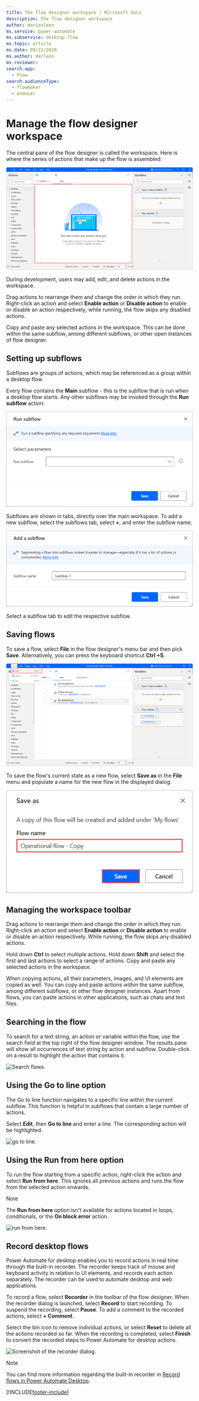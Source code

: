 ```yaml
---
title: The flow designer workspace | Microsoft Docs
description: The flow designer workspace
author: mariosleon
ms.service: power-automate
ms.subservice: desktop-flow
ms.topic: article
ms.date: 09/22/2020
ms.author: marleon
ms.reviewer: 
search.app: 
  - Flow
search.audienceType: 
  - flowmaker
  - enduser
---
```


# Manage the flow designer workspace

The central pane of the flow designer is called the workspace. Here is where the series of actions that make up the flow is assembled:

![The flow designer workspace.](./media/designer-workspace/flow-designer-workspace.png)

During development, users may add, edit, and delete actions in the workspace.

Drag actions to rearrange them and change the order in which they run. Right-click an action and select **Enable action** or **Disable action** to enable or disable an action respectively; while running, the flow skips any disabled actions.

Copy and paste any selected actions in the workspace. This can be done within the same subflow, among different subflows, or other open instances of flow designer.

## Setting up subflows

Subflows are groups of actions, which may be referenced as a group within a desktop flow.

Every flow contains the **Main** subflow - this is the subflow that is run when a desktop flow starts. Any other subflows may be invoked through the **Run subflow** action:

![The Run subflow action.](./media/setting-subflows/run-subflow-action.png)

Subflows are shown in tabs, directly over the main workspace. To add a new subflow, select the subflows tab, select **+**, and enter the subflow name.

![Add new subflow.](./media/setting-subflows/add-new-subflow.png)

Select a subflow tab to edit the respective subflow.

## Saving flows

To save a flow, select **File** in the flow designer's menu bar and then pick **Save**. Alternatively, you can press the keyboard shortcut **Ctrl +S**.

![The Save option in the menu bar.](./media/saving-flows/save-flow.png)

To save the flow's current state as a new flow, select **Save as** in the **File** menu and populate a name for the new flow in the displayed dialog.

![The Save flow as dialog.](./media/saving-flows/save-flow-as-dialog.png)

## Managing the workspace toolbar

Drag actions to rearrange them and change the order in which they run. Right-click an action and select **Enable action** or **Disable action** to enable or disable an action respectively. While running, the flow skips any disabled actions.

Hold down **Ctrl** to select multiple actions. Hold down **Shift** and select the first and last actions to select a range of actions. Copy and paste any selected actions in the workspace. 

When copying actions, all their parameters, images, and UI elements are copied as well. You can copy and paste actions within the same subflow, among different subflows, or other flow designer instances. Apart from flows, you can paste actions in other applications, such as chats and text files.

## Searching in the flow

To search for a text string, an action or variable within the flow, use the search field at the top right of the flow designer window. The results pane will show all occurrences of text string by action and subflow. Double-click on a result to highlight the action that contains it.

![Search flows.](\media\searching-flow\search.png)

## Using the Go to line option

The Go to line function navigates to a specific line within the current subflow. This function is helpful in subflows that contain a large number of actions. 

Select **Edit**, then **Go to line** and enter a line. The corresponding action will be highlighted.

![go to line.](\media\using-line-option\go-to-line.png)

## Using the Run from here option

To run the flow starting from a specific action, right-click the action and select **Run from here**. This ignores all previous actions and runs the flow from the selected action onwards.

> [!NOTE]
> The **Run from here** option isn't available for actions located in loops, conditionals, or the **On block error** action.

![run from here.](\media\run-stop-pause\run-from-here.png)

## Record desktop flows

Power Automate for desktop enables you to record actions in real time through the built-in recorder. The recorder keeps track of mouse and keyboard activity in relation to UI elements, and records each action separately. The recorder can be used to automate desktop and web applications.

To record a flow, select **Recorder** in the toolbar of the flow designer. When the recorder dialog is launched, select **Record** to start recording. To suspend the recording, select **Pause**. To add a comment to the recorded actions, select **+ Comment**.

Select the bin icon to remove individual actions, or select **Reset** to delete all the actions recorded so far. When the recording is completed, select **Finish** to convert the recorded steps to Power Automate for desktop actions.

![Screenshot of the recorder dialog.](\media\making-use-recorders\recorder.png)

> [!NOTE]
> You can find more information regarding the built-in recorder in [Record flows in Power Automate Desktop](recording-flow.md).

[!INCLUDE[footer-include](../includes/footer-banner.md)]